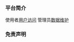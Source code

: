 ### 平台简介

使用者[用户访问](https://yabaowang.github.io/)
管理员[数据维护](https://yabaowang.github.io/CONTRIBUTE)


### 免责声明